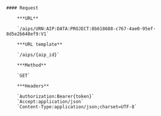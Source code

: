     #### Request

        ***URL**

        `/aips/URN:AIP:DATA:PROJECT:8b618688-c767-4ae0-95ef-8d5e2b648ef9:V1`

        ***URL template**

        `/aips/{aip_id}`

        ***Method**

        `GET`

        ***Headers**

        `Authorization:Bearer{token}`
        `Accept:application/json`
        `Content-Type:application/json;charset=UTF-8`
